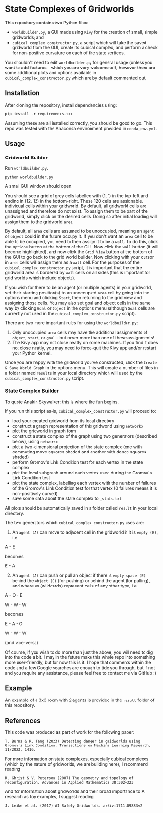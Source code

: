 # State Complexes of Gridworlds

This repository contains two Python files:
- `worldbuilder.py`, a GUI made using `Kivy` for the creation of small, simple gridworlds; and
- `cubical_complex_constructor.py`, a script which will take the saved gridworld from the GUI, create its cubical complex, and perform a check for non-positive curvature on each of the state vertices.

You shouldn't need to edit `worldbuilder.py` for general usage (unless you want to add features - which you are very welcome to!), however there are some additional plots and options available in `cubical_complex_constructor.py` which are by default commented out.

## Installation

After cloning the repository, install dependencies using:
```
pip install -r requirements.txt
```

Assuming these are all installed correctly, you should be good to go. This repo was tested with the Anaconda environment provided in `conda_env.yml`.

## Usage

### Gridworld Builder

Run `worldbuilder.py`.
```
python worldbuilder.py
```
A small GUI window should open.

You should see a grid of grey cells labelled with (1, 1) in the top-left and ending in (12, 12) in the bottom-right. These 120 cells are assignable, individual cells within your gridworld. By default, all gridworld cells are unassigned and therefore do not exist. To assign them to be part of the gridworld, simply click on the desired cells. Doing so after initial loading will assign them to the gridworld `area`.

By default, all `area` cells are assumed to be unoccupied, meaning an `agent` or `object` could in the future occupy it. If you don't want an `area` cell to be able to be occupied, you need to then assign it to be a `wall`. To do this, click the `Options` button at the bottom of the GUI. Now click the `wall` button (it will become highlighted), and now click the `Grid View` button at the bottom of the GUI to go back to the grid world builder. Now clicking with your cursor in `area` cells will assign them as a `wall` cell. For the purposes of the `cubical_complex_constructor.py` script, it is important that the entire gridworld area is bordered by `wall` cells on all sides (this is important for grid worlds which include objects).

If you wish for there to be an agent (or multiple agents) in your gridworld, set their starting position(s) to an unoccupied `area` cell by going into the options menu and clicking `Start`, then returning to the grid view and assigning those cells. You may also set goal and object cells in the same way by clicking `Goal` or `Object` in the options menu (although `Goal` cells are currently not used in the `cubical_complex_constructor.py` script).

There are two more important rules for using the `worldbuilder.py`:
1. Only unoccupied `area` cells may have the additional assignments of `object`, `start`, or `goal` - but never more than one of these assignments!
2. The Kivy app may not close neatly on some machines. If you find it does not close neatly, you may need to force-quit the Kivy app and/or restart your Python kernel.

Once you are happy with the gridworld you've constructed, click the `Create & Save World Graph` in the options menu. This will create a number of files in a folder named `results` in your local directory which will used by the `cubical_complex_constructor.py` script.

### State Complex Builder

To quote Anakin Skywalker: this is where the fun begins.

If you run this script as-is, `cubical_complex_constructor.py` will proceed to:
- load your created gridworld from its local directory
- construct a graph representation of this gridworld using `networkx`
- plot the gridworld in graph form
- construct a state complex of the graph using two generators (described below), using `networkx`
- plot a two-dimensional projection of the state complex (one with commuting move squares shaded and another with dance squares shaded)
- perform Gromov's Link Condition test for each vertex in the state complex
- plot the local subgraph around each vertex used during the Gromov's Link Condition test
- plot the state complex, labelling each vertex with the number of failures of the Gromov's Link Condition test for that vertex (0 failures means it is non-positively curved)
- save some data about the state complex to `_stats.txt`

All plots should be automatically saved in a folder called `result` in your local directory.

The two generators which `cubical_complex_constructor.py` uses are:
1. An `agent (A)` can move to adjacent cell in the gridworld if it is `empty (E)`, i.e.

A - E

becomes

E - A

2. An `agent (A)` can push or pull an object if there is `empty space (E)` behind the `object (O)` (for pushing) or behind the agent (for pulling), and where `W`s (wildcards) represent cells of any other type, i.e.

A - O - E

W - W - W

becomes

E - A - O

W - W - W

(and vice-versa)

Of course, if you wish to do more than just the above, you will need to dig into the code a bit. I may in the future make this whole repo into something more user-friendly, but for now this is it. I hope that comments within the code and a few Google searches are enough to tide you through, but if not and you require any assistance, please feel free to contact me via GitHub :)

## Example

An example of a 3x3 room with 2 agents is provided in the `result` folder of this repository.

## References

This code was produced as part of work for the following paper:
```
T. Burns & R. Tang (2023) Detecting danger in gridworlds using Gromov's Link Condition. Transactions on Machine Learning Research, 11/2023, 1416.
```

For more information on state complexes, especially cubical complexes (which by the nature of gridworlds, we are building here), I recommend reading
```
R. Ghrist & V. Peterson (2007) The geometry and topology of reconfiguration. Advances in Applied Mathematics 38:302–323
```

And for information about gridworlds and their broad importance to AI research as toy examples, I suggest reading
```
J. Leike et al. (2017) AI Safety Gridworlds. arXiv:1711.09883v2
```
